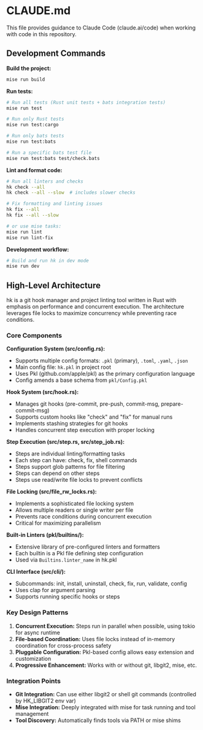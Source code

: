 # CLAUDE.md

This file provides guidance to Claude Code (claude.ai/code) when working with code in this repository.

## Development Commands

**Build the project:**
```bash
mise run build
```

**Run tests:**
```bash
# Run all tests (Rust unit tests + bats integration tests)
mise run test

# Run only Rust tests
mise run test:cargo

# Run only bats tests
mise run test:bats

# Run a specific bats test file
mise run test:bats test/check.bats
```

**Lint and format code:**
```bash
# Run all linters and checks
hk check --all
hk check --all --slow  # includes slower checks

# Fix formatting and linting issues
hk fix --all
hk fix --all --slow

# or use mise tasks:
mise run lint
mise run lint-fix
```

**Development workflow:**
```bash
# Build and run hk in dev mode
mise run dev
```

## High-Level Architecture

hk is a git hook manager and project linting tool written in Rust with emphasis on performance and concurrent execution. The architecture leverages file locks to maximize concurrency while preventing race conditions.

### Core Components

**Configuration System (src/config.rs):**
- Supports multiple config formats: `.pkl` (primary), `.toml`, `.yaml`, `.json`
- Main config file: `hk.pkl` in project root
- Uses Pkl (github.com/apple/pkl) as the primary configuration language
- Config amends a base schema from `pkl/Config.pkl`

**Hook System (src/hook.rs):**
- Manages git hooks (pre-commit, pre-push, commit-msg, prepare-commit-msg)
- Supports custom hooks like "check" and "fix" for manual runs
- Implements stashing strategies for git hooks
- Handles concurrent step execution with proper locking

**Step Execution (src/step.rs, src/step_job.rs):**
- Steps are individual linting/formatting tasks
- Each step can have: check, fix, shell commands
- Steps support glob patterns for file filtering
- Steps can depend on other steps
- Steps use read/write file locks to prevent conflicts

**File Locking (src/file_rw_locks.rs):**
- Implements a sophisticated file locking system
- Allows multiple readers or single writer per file
- Prevents race conditions during concurrent execution
- Critical for maximizing parallelism

**Built-in Linters (pkl/builtins/):**
- Extensive library of pre-configured linters and formatters
- Each builtin is a Pkl file defining step configuration
- Used via `Builtins.linter_name` in hk.pkl

**CLI Interface (src/cli/):**
- Subcommands: init, install, uninstall, check, fix, run, validate, config
- Uses clap for argument parsing
- Supports running specific hooks or steps

### Key Design Patterns

1. **Concurrent Execution:** Steps run in parallel when possible, using tokio for async runtime
2. **File-based Coordination:** Uses file locks instead of in-memory coordination for cross-process safety
3. **Pluggable Configuration:** Pkl-based config allows easy extension and customization
4. **Progressive Enhancement:** Works with or without git, libgit2, mise, etc.

### Integration Points

- **Git Integration:** Can use either libgit2 or shell git commands (controlled by HK_LIBGIT2 env var)
- **Mise Integration:** Deeply integrated with mise for task running and tool management
- **Tool Discovery:** Automatically finds tools via PATH or mise shims
